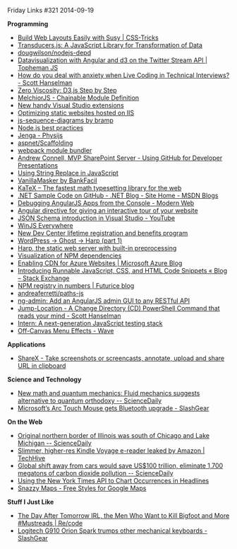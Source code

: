 ﻿Friday Links #321
2014-09-19

**Programming**

- [Build Web Layouts Easily with Susy | CSS-Tricks](http://css-tricks.com/build-web-layouts-easily-susy/)
- [Transducers.js: A JavaScript Library for Transformation of Data](http://jlongster.com/Transducers.js--A-JavaScript-Library-for-Transformation-of-Data)
- [dougwilson/nodejs-depd](https://github.com/dougwilson/nodejs-depd)
- [Datavisualization with Angular and d3 on the Twitter Stream API | Topheman JS](http://dev.topheman.com/datavisualization-with-angular-and-d3-on-the-twitter-stream-api/)
- [How do you deal with anxiety when Live Coding in Technical Interviews? - Scott Hanselman](http://www.hanselman.com/blog/HowDoYouDealWithAnxietyWhenLiveCodingInTechnicalInterviews.aspx)
- [Zero Viscosity: D3.js Step by Step](http://zeroviscosity.com/category/d3-js-step-by-step)
- [MelchiorJS - Chainable Module Definition](http://labs.voronianski.com/melchior.js/)
- [New handy Visual Studio extensions](http://madskristensen.net/post/new-handy-visual-studio-extensions)
- [Optimizing static websites hosted on IIS](http://madskristensen.net/post/optimizing-static-websites-on-iis)
- [js-sequence-diagrams by bramp](http://bramp.github.io/js-sequence-diagrams/)
- [Node.js best practices](http://blog.risingstack.com/node-js-best-practices/)
- [Jenga - Physijs](http://chandlerprall.github.io/Physijs/examples/jenga.html)
- [aspnet/Scaffolding](https://github.com/aspnet/Scaffolding)
- [webpack module bundler](http://webpack.github.io/)
- [Andrew Connell, MVP SharePoint Server - Using GitHub for Developer Presentations](http://www.andrewconnell.com/blog/using-github-for-developer-presentations?utm_source=feedburner&utm_medium=feed&utm_campaign=Feed%3A+AndrewConnell+%28Andrew+Connell+%5BMVP+SharePoint%5D%29)
- [Using String Replace in JavaScript](http://davidwalsh.name/string-replace-javascript)
- [VanillaMasker by BankFacil](http://bankfacil.github.io/vanilla-masker/)
- [KaTeX – The fastest math typesetting library for the web](https://khan.github.io/KaTeX/)
- [.NET Sample Code on GitHub - .NET Blog - Site Home - MSDN Blogs](http://blogs.msdn.com/b/dotnet/archive/2014/09/16/net-sample-code-on-github.aspx)
- [Debugging AngularJS Apps from the Console - Modern Web](http://modernweb.com/2014/08/21/debugging-angularjs-apps-console/?utm_source=The+Web+Weekly+Newsletter&utm_campaign=8f6988ff0f-The_Web_Weekly_Edition_15&utm_medium=email&utm_term=0_8ad074a071-8f6988ff0f-100366213)
- [Angular directive for giving an interactive tour of your website](http://daftmonk.github.io/angular-tour/?utm_source=The+Web+Weekly+Newsletter&utm_campaign=8f6988ff0f-The_Web_Weekly_Edition_15&utm_medium=email&utm_term=0_8ad074a071-8f6988ff0f-100366213)
- [JSON Schema introduction in Visual Studio - YouTube](https://www.youtube.com/watch?v=Jt5SCNC87d4&feature=youtu.be)
- [WinJS Everywhere](http://blogs.windows.com/buildingapps/2014/09/17/winjs-everywhere/)
- [New Dev Center lifetime registration and benefits program](http://blogs.windows.com/buildingapps/2014/09/17/new-dev-center-lifetime-registration-benefits-program/)
- [WordPress -&gt; Ghost -&gt; Harp (part 1)](http://remysharp.com/2014/09/18/wordpress-ghost-harp-pt1?utm_source=feedburner&utm_medium=feed&utm_campaign=Feed%3A+remysharp+%28remy+sharp%27s+b%3Alog%29)
- [Harp, the static web server with built-in preprocessing](http://harpjs.com/)
- [Visualization of NPM dependencies](http://npm.anvaka.com/?utm_source=nodeweekly&utm_medium=email#/)
- [Enabling CDN for Azure Websites | Microsoft Azure Blog](http://azure.microsoft.com/blog/2014/09/18/enabling-cdn-for-azure-websites/)
- [Introducing Runnable JavaScript, CSS, and HTML Code Snippets « Blog – Stack Exchange](http://blog.stackoverflow.com/2014/09/introducing-runnable-javascript-css-and-html-code-snippets/)
- [NPM registry in numbers | Futurice blog](http://blog.futurice.com/npm-registry-in-numbers)
- [andreaferretti/paths-js](https://github.com/andreaferretti/paths-js)
- [ng-admin: Add an AngularJS admin GUI to any RESTful API](http://marmelab.com/blog/2014/09/15/easy-backend-for-your-restful-api.html)
- [Jump-Location - A Change Directory (CD) PowerShell Command that reads your mind - Scott Hanselman](http://www.hanselman.com/blog/JumpLocationAChangeDirectoryCDPowerShellCommandThatReadsYourMind.aspx)
- [Intern: A next-generation JavaScript testing stack](http://theintern.io/)
- [Off-Canvas Menu Effects - Wave](http://tympanus.net/Development/OffCanvasMenuEffects/wave.html)

**Applications**

- [ShareX - Take screenshots or screencasts, annotate, upload and share URL in clipboard](http://getsharex.com/#)

**Science and Technology**

- [New math and quantum mechanics: Fluid mechanics suggests alternative to quantum orthodoxy -- ScienceDaily](http://www.sciencedaily.com/releases/2014/09/140912120634.htm?utm_source=feedburner&utm_medium=feed&utm_campaign=Feed%3A+sciencedaily+%28Latest+Science+News+--+ScienceDaily%29)
- [Microsoft’s Arc Touch Mouse gets Bluetooth upgrade - SlashGear](http://www.slashgear.com/microsofts-arc-touch-mouse-gets-bluetooth-upgrade-17346951/)

**On the Web**

- [Original northern border of Illinois was south of Chicago and Lake Michigan -- ScienceDaily](http://www.sciencedaily.com/releases/2014/09/140911151841.htm?utm_source=feedburner&utm_medium=feed&utm_campaign=Feed%3A+sciencedaily+%28Latest+Science+News+--+ScienceDaily%29)
- [Slimmer, higher-res Kindle Voyage e-reader leaked by Amazon | TechHive](http://www.techhive.com/article/2684633/slimmer-higher-res-kindle-voyage-e-reader-leaked-by-amazon.html)
- [Global shift away from cars would save US$100 trillion, eliminate 1,700 megatons of carbon dioxide pollution -- ScienceDaily](http://www.sciencedaily.com/releases/2014/09/140917073300.htm)
- [Using the New York Times API to Chart Occurrences in Headlines](http://www.raymondcamden.com/2014/9/15/Using-the-New-York-Times-API-to-Chart-Occurrences-in-Headlines)
- [Snazzy Maps - Free Styles for Google Maps](http://snazzymaps.com/)

**Stuff I Just Like**

- [The Day After Tomorrow IRL, the Men Who Want to Kill Bigfoot and More #Mustreads | Re/code](http://recode.net/2014/09/19/the-day-after-tomorrow-irl-the-men-who-want-to-kill-bigfoot-and-more-mustreads/)
- [Logitech G910 Orion Spark trumps other mechanical keyboards - SlashGear](http://www.slashgear.com/logitech-g910-orion-spark-trumps-other-mechanical-keyboards-17346732/)

